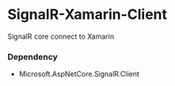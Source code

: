 # SignalR-Xamarin-Client
SignalR core connect to Xamarin 

### Dependency

* Microsoft.AspNetCore.SignalR.Client


